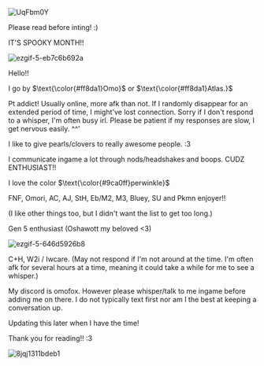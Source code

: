 ![UqFbm0Y](https://github.com/user-attachments/assets/beb2a045-cc97-4a39-b913-854a05251d7b)

Please read before inting! :)


IT'S SPOOKY MONTH!!

![ezgif-5-eb7c6b692a](https://github.com/user-attachments/assets/3b80650e-f4b2-459c-bb5b-c9b89f83021d)



Hello!!

I go by $\text{\color{#ff8da1}Omo}$ or $\text{\color{#ff8da1}Atlas.}$

Pt addict! Usually online, more afk than not. If I randomly disappear for an extended period of time, I might've lost connection. Sorry if I don't respond to a whisper, I'm often busy irl. Please be patient if my responses are slow, I get nervous easily. ^^'

I like to give pearls/clovers to really awesome people. :3

I communicate ingame a lot through nods/headshakes and boops.
CUDZ ENTHUSIAST!!

I love the color $\text{\color{#9ca0ff}perwinkle}$


FNF, Omori, AC, AJ, StH, Eb/M2, M3, Bluey, SU and Pkmn enjoyer!! 

(I like other things too, but I didn't want the list to get too long.)

Gen 5 enthusiast (Oshawott my beloved <3)

![ezgif-5-646d5926b8](https://github.com/user-attachments/assets/e26ba1ed-bc16-449c-a3b6-67e2e59c7ba9)


C+H, W2i / Iwcare. (May not respond if I'm not around at the time. I'm often afk for several hours at a time, meaning it could take a while for me to see a whisper.) 

My discord is omofox. However please whisper/talk to me ingame before adding me on there. I do not typically text first nor am I the best at keeping a conversation up. 

Updating this later when I have the time!

Thank you for reading!! :3 

![8jqj1311bdeb1](https://github.com/user-attachments/assets/c3e4bdf8-cba3-4cc8-a268-1081583b02ef)


